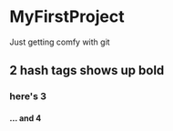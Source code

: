 # MyFirstProject
Just getting comfy with git
## 2 hash tags shows up bold
### here's 3
#### ... and 4
